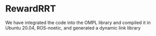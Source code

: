 # RewardRRT
We have integrated the code into the OMPL library and compiled it in Ubuntu 20.04, ROS-noetic, and generated a dynamic link library
